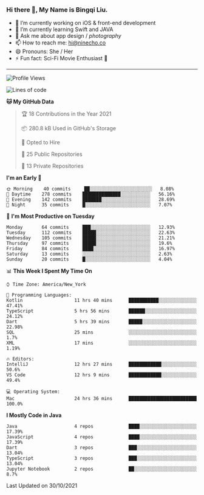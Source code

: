 ### Hi there 👋, My Name is Bingqi Liu.

- 🔭 I’m currently working on iOS & front-end development
- 🌱 I’m currently learning Swift and JAVA
- 💬 Ask me about app design / *photography*
- 📫 How to reach me: hi@ninecho.co
- 😄 Pronouns: She / Her
- ⚡ Fun fact: Sci-Fi Movie Enthusiast 🚀

---

<!--START_SECTION:waka-->
![Profile Views](http://img.shields.io/badge/Profile%20Views-0-blue)

![Lines of code](https://img.shields.io/badge/From%20Hello%20World%20I%27ve%20Written-3.1%20million%20lines%20of%20code-blue)

**🐱 My GitHub Data** 

> 🏆 18 Contributions in the Year 2021
 > 
> 📦 280.8 kB Used in GitHub's Storage 
 > 
> 💼 Opted to Hire
 > 
> 📜 25 Public Repositories 
 > 
> 🔑 13 Private Repositories  
 > 
**I'm an Early 🐤** 

```text
🌞 Morning    40 commits     ██░░░░░░░░░░░░░░░░░░░░░░░   8.08% 
🌆 Daytime    278 commits    ██████████████░░░░░░░░░░░   56.16% 
🌃 Evening    142 commits    ███████░░░░░░░░░░░░░░░░░░   28.69% 
🌙 Night      35 commits     █░░░░░░░░░░░░░░░░░░░░░░░░   7.07%

```
📅 **I'm Most Productive on Tuesday** 

```text
Monday       64 commits     ███░░░░░░░░░░░░░░░░░░░░░░   12.93% 
Tuesday      112 commits    █████░░░░░░░░░░░░░░░░░░░░   22.63% 
Wednesday    105 commits    █████░░░░░░░░░░░░░░░░░░░░   21.21% 
Thursday     97 commits     █████░░░░░░░░░░░░░░░░░░░░   19.6% 
Friday       84 commits     ████░░░░░░░░░░░░░░░░░░░░░   16.97% 
Saturday     13 commits     ░░░░░░░░░░░░░░░░░░░░░░░░░   2.63% 
Sunday       20 commits     █░░░░░░░░░░░░░░░░░░░░░░░░   4.04%

```


📊 **This Week I Spent My Time On** 

```text
⌚︎ Time Zone: America/New_York

💬 Programming Languages: 
Kotlin                   11 hrs 40 mins      ███████████░░░░░░░░░░░░░░   47.41% 
TypeScript               5 hrs 56 mins       ██████░░░░░░░░░░░░░░░░░░░   24.12% 
Dart                     5 hrs 39 mins       █████░░░░░░░░░░░░░░░░░░░░   22.98% 
SQL                      25 mins             ░░░░░░░░░░░░░░░░░░░░░░░░░   1.7% 
XML                      17 mins             ░░░░░░░░░░░░░░░░░░░░░░░░░   1.19%

🔥 Editors: 
IntelliJ                 12 hrs 27 mins      ████████████░░░░░░░░░░░░░   50.6% 
VS Code                  12 hrs 9 mins       ████████████░░░░░░░░░░░░░   49.4%

💻 Operating System: 
Mac                      24 hrs 36 mins      █████████████████████████   100.0%

```

**I Mostly Code in Java** 

```text
Java                     4 repos             ████░░░░░░░░░░░░░░░░░░░░░   17.39% 
JavaScript               4 repos             ████░░░░░░░░░░░░░░░░░░░░░   17.39% 
Dart                     3 repos             ███░░░░░░░░░░░░░░░░░░░░░░   13.04% 
TypeScript               3 repos             ███░░░░░░░░░░░░░░░░░░░░░░   13.04% 
Jupyter Notebook         2 repos             ██░░░░░░░░░░░░░░░░░░░░░░░   8.7%

```



 Last Updated on 30/10/2021
<!--END_SECTION:waka-->
